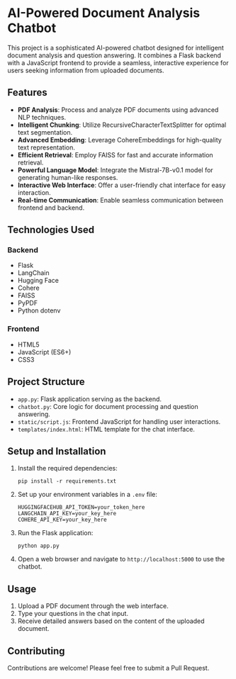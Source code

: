 # AI-Powered Document Analysis Chatbot

This project is a sophisticated AI-powered chatbot designed for intelligent document analysis and question answering. It combines a Flask backend with a JavaScript frontend to provide a seamless, interactive experience for users seeking information from uploaded documents.

## Features

- **PDF Analysis**: Process and analyze PDF documents using advanced NLP techniques.
- **Intelligent Chunking**: Utilize RecursiveCharacterTextSplitter for optimal text segmentation.
- **Advanced Embedding**: Leverage CohereEmbeddings for high-quality text representation.
- **Efficient Retrieval**: Employ FAISS for fast and accurate information retrieval.
- **Powerful Language Model**: Integrate the Mistral-7B-v0.1 model for generating human-like responses.
- **Interactive Web Interface**: Offer a user-friendly chat interface for easy interaction.
- **Real-time Communication**: Enable seamless communication between frontend and backend.



## Technologies Used

### Backend
- Flask
- LangChain
- Hugging Face
- Cohere
- FAISS
- PyPDF
- Python dotenv

### Frontend
- HTML5
- JavaScript (ES6+)
- CSS3

## Project Structure

- `app.py`: Flask application serving as the backend.
- `chatbot.py`: Core logic for document processing and question answering.
- `static/script.js`: Frontend JavaScript for handling user interactions.
- `templates/index.html`: HTML template for the chat interface.

## Setup and Installation

1. Install the required dependencies:
   ```
   pip install -r requirements.txt
   ```

2. Set up your environment variables in a `.env` file:
   ```
   HUGGINGFACEHUB_API_TOKEN=your_token_here
   LANGCHAIN_API_KEY=your_key_here
   COHERE_API_KEY=your_key_here
   ```

3. Run the Flask application:
   ```
   python app.py
   ```

5. Open a web browser and navigate to `http://localhost:5000` to use the chatbot.

## Usage

1. Upload a PDF document through the web interface.
2. Type your questions in the chat input.
3. Receive detailed answers based on the content of the uploaded document.

## Contributing

Contributions are welcome! Please feel free to submit a Pull Request.


